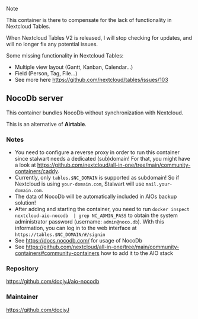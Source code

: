 > [!NOTE]
> This container is there to compensate for the lack of functionality in Nextcloud Tables.
>
> When Nextcloud Tables V2 is released, I will stop checking for updates, and will no longer fix any potential issues.
>
> Some missing functionality in Nextcloud Tables:
> - Multiple view layout (Gantt, Kanban, Calendar...)
> - Field (Person, Tag, File...)
> - See more here https://github.com/nextcloud/tables/issues/103 

## NocoDb server
This container bundles NocoDb without synchronization with Nextcloud.

This is an alternative of **Airtable**.

### Notes
- You need to configure a reverse proxy in order to run this container since stalwart needs a dedicated (sub)domain! For that, you might have a look at https://github.com/nextcloud/all-in-one/tree/main/community-containers/caddy.
- Currently, only `tables.$NC_DOMAIN` is supported as subdomain! So if Nextcloud is using `your-domain.com`, Stalwart will use `mail.your-domain.com`.
- The data of NocoDb will be automatically included in AIOs backup solution!
- After adding and starting the container, you need to run `docker inspect nextcloud-aio-nocodb  | grep NC_ADMIN_PASS` to obtain the system administrator password (username: `admin@noco.db`). With this information, you can log in to the web interface at `https://tables.$NC_DOMAIN/#/signin`
- See https://docs.nocodb.com/ for usage of NocoDb
- See https://github.com/nextcloud/all-in-one/tree/main/community-containers#community-containers how to add it to the AIO stack

### Repository
https://github.com/docjyJ/aio-nocodb

### Maintainer
https://github.com/docjyJ
